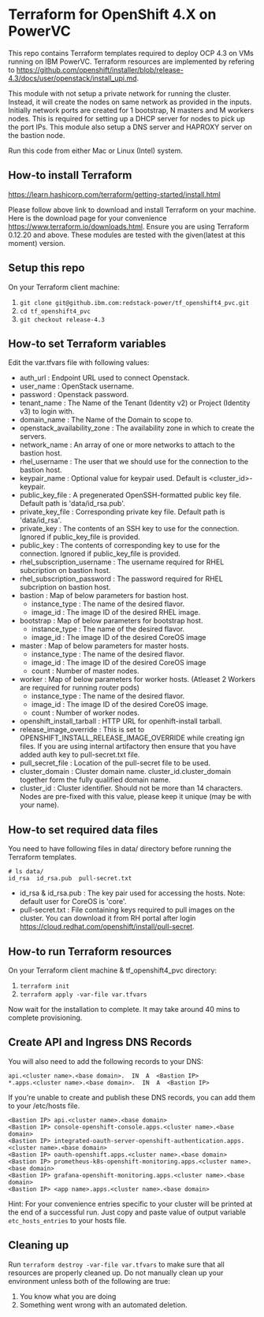 # Terraform for OpenShift 4.X on PowerVC
This repo contains Terraform templates required to deploy OCP 4.3 on VMs running on IBM PowerVC. Terraform resources are implemented by refering to https://github.com/openshift/installer/blob/release-4.3/docs/user/openstack/install_upi.md.

This module with not setup a private network for running the cluster. Instead, it will create the nodes on same network as provided in the inputs. Initially network ports are created for 1 bootstrap, N masters and M workers nodes. This is required for setting up a DHCP server for nodes to pick up the port IPs. This module also setup a DNS server and HAPROXY server on the bastion node.

Run this code from either Mac or Linux (Intel) system.

## How-to install Terraform
https://learn.hashicorp.com/terraform/getting-started/install.html

Please follow above link to download and install Terraform on your machine. Here is the download page for your convenience https://www.terraform.io/downloads.html. Ensure you are using Terraform 0.12.20 and above. These modules are tested with the given(latest at this moment) version.

## Setup this repo
On your Terraform client machine:
1. `git clone git@github.ibm.com:redstack-power/tf_openshift4_pvc.git`
2. `cd tf_openshift4_pvc`
3. `git checkout release-4.3`

## How-to set Terraform variables
Edit the var.tfvars file with following values:
 * auth_url : Endpoint URL used to connect Openstack.
 * user_name : OpenStack username.
 * password :  Openstack password.
 * tenant_name :  The Name of the Tenant (Identity v2) or Project (Identity v3) to login with.
 * domain_name : The Name of the Domain to scope to.
 * openstack_availability_zone : The availability zone in which to create the servers.
 * network_name : An array of one or more networks to attach to the bastion host.
 * rhel_username : The user that we should use for the connection to the bastion host.
 * keypair_name : Optional value for keypair used. Default is <cluster_id>-keypair.
 * public_key_file : A pregenerated OpenSSH-formatted public key file. Default path is 'data/id_rsa.pub'.
 * private_key_file : Corresponding private key file. Default path is 'data/id_rsa'.
 * private_key : The contents of an SSH key to use for the connection. Ignored if public_key_file is provided.
 * public_key : The contents of corresponding key to use for the connection. Ignored if public_key_file is provided.
 * rhel_subscription_username : The username required for RHEL subcription on bastion host.
 * rhel_subscription_password : The password required for RHEL subcription on bastion host.
 * bastion : Map of below parameters for bastion host.
    * instance_type : The name of the desired flavor.
    * image_id : The image ID of the desired RHEL image.
 * bootstrap : Map of below parameters for bootstrap host.
    * instance_type : The name of the desired flavor.
    * image_id : The image ID of the desired CoreOS image
 * master : Map of below parameters for master hosts.
    * instance_type : The name of the desired flavor.
    * image_id : The image ID of the desired CoreOS image
    * count : Number of master nodes.
 * worker : Map of below parameters for worker hosts. (Atleaset 2 Workers are required for running router pods)
    * instance_type : The name of the desired flavor.
    * image_id : The image ID of the desired CoreOS image.
    * count : Number of worker nodes.
 * openshift_install_tarball : HTTP URL for openhift-install tarball.
 * release_image_override : This is set to OPENSHIFT_INSTALL_RELEASE_IMAGE_OVERRIDE while creating ign files. If you are using internal artifactory then ensure that you have added auth key to pull-secret.txt file.
 * pull_secret_file : Location of the pull-secret file to be used.
 * cluster_domain : Cluster domain name. cluster_id.cluster_domain together form the fully qualified domain name.
 * cluster_id : Cluster identifier. Should not be more than 14 characters. Nodes are pre-fixed with this value, please keep it unique (may be with your name).

## How-to set required data files
You need to have following files in data/ directory before running the Terraform templates.
```
# ls data/
id_rsa  id_rsa.pub  pull-secret.txt
```
 * id_rsa & id_rsa.pub : The key pair used for accessing the hosts. Note: default user for CoreOS is 'core'.
 * pull-secret.txt : File containing keys required to pull images on the cluster. You can download it from RH portal after login https://cloud.redhat.com/openshift/install/pull-secret.

## How-to run Terraform resources
On your Terraform client machine & tf_openshift4_pvc directory:
1. `terraform init`
2. `terraform apply -var-file var.tfvars`

Now wait for the installation to complete. It may take around 40 mins to complete provisioning.

## Create API and Ingress DNS Records
You will also need to add the following records to your DNS:
```
api.<cluster name>.<base domain>.  IN  A  <Bastion IP>
*.apps.<cluster name>.<base domain>.  IN  A  <Bastion IP>
```
If you're unable to create and publish these DNS records, you can add them to your /etc/hosts file.
```
<Bastion IP> api.<cluster name>.<base domain>
<Bastion IP> console-openshift-console.apps.<cluster name>.<base domain>
<Bastion IP> integrated-oauth-server-openshift-authentication.apps.<cluster name>.<base domain>
<Bastion IP> oauth-openshift.apps.<cluster name>.<base domain>
<Bastion IP> prometheus-k8s-openshift-monitoring.apps.<cluster name>.<base domain>
<Bastion IP> grafana-openshift-monitoring.apps.<cluster name>.<base domain>
<Bastion IP> <app name>.apps.<cluster name>.<base domain>
```

Hint: For your convenience entries specific to your cluster will be printed at the end of a successful run. Just copy and paste value of output variable `etc_hosts_entries` to your hosts file.

## Cleaning up
Run `terraform destroy -var-file var.tfvars` to make sure that all resources are properly cleaned up. Do not manually clean up your environment unless both of the following are true:

1. You know what you are doing
2. Something went wrong with an automated deletion.
